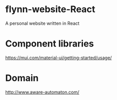 # flynn-website-React
A personal website written in React

# Component libraries
https://mui.com/material-ui/getting-started/usage/

# Domain
http://www.aware-automaton.com/
